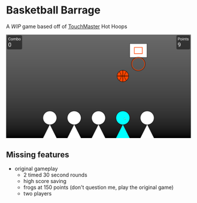 # Basketball Barrage

 A *WIP* game based off of [TouchMaster](https://en.wikipedia.org/wiki/TouchMaster) Hot Hoops

![Gameplay](assets/gameplay.png)

## Missing features

- original gameplay
    - 2 timed 30 second rounds
    - high score saving
    - frogs at 150 points (don't question me, play the original game)
    - two players
